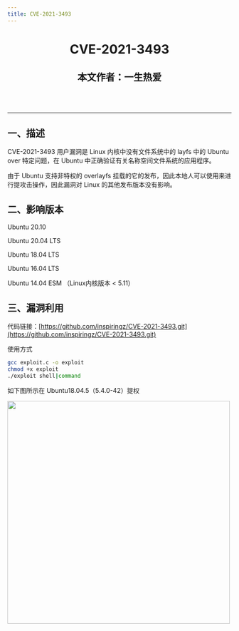 ```yaml
---
title: CVE-2021-3493
---
```


<center><h1>CVE-2021-3493</h1><h2>本文作者：一生热爱</h2><br><br></center>

---

## 一、描述

CVE-2021-3493 用户漏洞是 Linux 内核中没有文件系统中的 layfs 中的 Ubuntu over 特定问题，在 Ubuntu 中正确验证有关名称空间文件系统的应用程序。

由于 Ubuntu 支持非特权的 overlayfs 挂载的它的发布，因此本地人可以使用来进行提攻击操作，因此漏洞对 Linux 的其他发布版本没有影响。

## 二、影响版本

Ubuntu 20.10

Ubuntu 20.04 LTS

Ubuntu 18.04 LTS

Ubuntu 16.04 LTS

Ubuntu 14.04 ESM （Linux内核版本 < 5.11）

## 三、漏洞利用

代码链接：[https://github.com/inspiringz/CVE-2021-3493.git](https://github.com/inspiringz/CVE-2021-3493.git)

使用方式

```bash
gcc exploit.c -o exploit
chmod +x exploit
./exploit shell|command
```

如下图所示在 Ubuntu18.04.5（5.4.0-42）提权

<img width="500" src="/img/Snipaste_2022-07-07_20-48-36.png">

<Vssue />

<script>
export default {
    mounted () {
      this.$page.lastUpdated = "2022年7月7日"
    }
  }
</script>